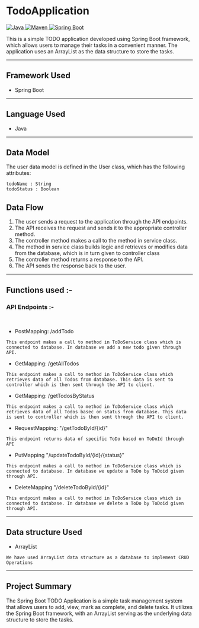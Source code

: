 # TodoApplication

<a href="Java url">
    <img alt="Java" src="https://img.shields.io/badge/Java->=8-darkblue.svg" />
</a>
<a href="Maven url" >
    <img alt="Maven" src="https://img.shields.io/badge/maven-3.0.5-brightgreen.svg" />
</a>
<a href="Spring Boot url" >
    <img alt="Spring Boot" src="https://img.shields.io/badge/Spring Boot-3.0.6-brightgreen.svg" />
</a>

This is a simple TODO application developed using Spring Boot framework, which allows users to manage their tasks in a convenient manner. The application uses an ArrayList as the data structure to store the tasks.


---

## Framework Used
* Spring Boot

---

## Language Used
* Java

---

## Data Model

The user data model is defined in the User class, which has the following attributes:
```
todoName : String
todoStatus : Boolean

```

## Data Flow

1. The user sends a request to the application through the API endpoints.
2. The API receives the request and sends it to the appropriate controller method.
3. The controller method makes a call to the method in service class.
4. The method in service class builds logic and retrieves or modifies data from the database, which is in turn given to controller class
5. The controller method returns a response to the API.
6. The API sends the response back to the user.

---


## Functions used :-

### API Endpoints :-
</br>


* PostMapping: /addTodo
```
This endpoint makes a call to method in ToDoService class which is connected to database. In database we add a new todo given through API.
```

* GetMapping: /getAllTodos
```
This endpoint makes a call to method in ToDoService class which retrieves data of all Todos from database. This data is sent to controller which is then sent through the API to client.
```

* GetMapping: /getTodosByStatus
```
This endpoint makes a call to method in ToDoService class which retrieves data of all Todos basec on status from database. This data is sent to controller which is then sent through the API to client.
```

* RequestMapping: "/getTodoById/{id}"
```
This endpoint returns data of specific ToDo based on ToDoId through API
```

* PutMapping "/updateTodoById/{id}/{status}"
```
This endpoint makes a call to method in ToDoService class which is connected to database. In database we update a ToDo by ToDoid given through API.
```

* DeleteMapping "/deleteTodoById/{id}"
```
This endpoint makes a call to method in ToDoService class which is connected to database. In database we delete a ToDo by ToDoid given through API.
```

---

## Data structure Used
* ArrayList
```
We have used ArrayList data structure as a database to implement CRUD Operations 
```
---

## Project Summary
The Spring Boot TODO Application is a simple task management system that allows users to add, view, mark as complete, 
and delete tasks. It utilizes the Spring Boot framework, with an ArrayList serving as the underlying data structure to store the tasks.
